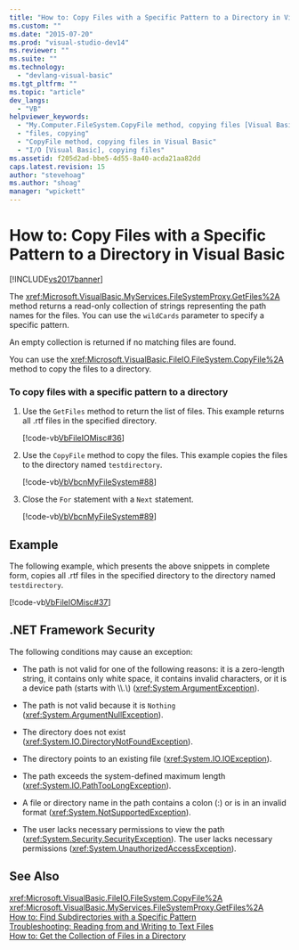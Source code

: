 ```yaml
---
title: "How to: Copy Files with a Specific Pattern to a Directory in Visual Basic | Microsoft Docs"
ms.custom: ""
ms.date: "2015-07-20"
ms.prod: "visual-studio-dev14"
ms.reviewer: ""
ms.suite: ""
ms.technology: 
  - "devlang-visual-basic"
ms.tgt_pltfrm: ""
ms.topic: "article"
dev_langs: 
  - "VB"
helpviewer_keywords: 
  - "My.Computer.FileSystem.CopyFile method, copying files [Visual Basic]"
  - "files, copying"
  - "CopyFile method, copying files in Visual Basic"
  - "I/O [Visual Basic], copying files"
ms.assetid: f205d2ad-bbe5-4d55-8a40-acda21aa82dd
caps.latest.revision: 15
author: "stevehoag"
ms.author: "shoag"
manager: "wpickett"
---
```

# How to: Copy Files with a Specific Pattern to a Directory in Visual Basic
[!INCLUDE[vs2017banner](../../../../includes/vs2017banner.md)]

The <xref:Microsoft.VisualBasic.MyServices.FileSystemProxy.GetFiles%2A> method returns a read-only collection of strings representing the path names for the files. You can use the `wildCards` parameter to specify a specific pattern.  
  
 An empty collection is returned if no matching files are found.  
  
 You can use the <xref:Microsoft.VisualBasic.FileIO.FileSystem.CopyFile%2A> method to copy the files to a directory.  
  
### To copy files with a specific pattern to a directory  
  
1.  Use the `GetFiles` method to return the list of files. This example returns all .rtf files in the specified directory.  
  
     [!code-vb[VbFileIOMisc#36](../../../../visual-basic/developing-apps/programming/drives-directories-files/codesnippet/visualbasic/how-to-copy-files-with-a_1.vb)]  
  
2.  Use the `CopyFile` method to copy the files. This example copies the files to the directory named `testdirectory`.  
  
     [!code-vb[VbVbcnMyFileSystem#88](../../../../visual-basic/developing-apps/programming/drives-directories-files/codesnippet/visualbasic/how-to-copy-files-with-a_2.vb)]  
  
3.  Close the `For` statement with a `Next` statement.  
  
     [!code-vb[VbVbcnMyFileSystem#89](../../../../visual-basic/developing-apps/programming/drives-directories-files/codesnippet/visualbasic/how-to-copy-files-with-a_3.vb)]  
  
## Example  
 The following example, which presents the above snippets in complete form, copies all .rtf files in the specified directory to the directory named `testdirectory`.  
  
 [!code-vb[VbFileIOMisc#37](../../../../visual-basic/developing-apps/programming/drives-directories-files/codesnippet/visualbasic/how-to-copy-files-with-a_4.vb)]  
  
## .NET Framework Security  
 The following conditions may cause an exception:  
  
-   The path is not valid for one of the following reasons: it is a zero-length string, it contains only white space, it contains invalid characters, or it is a device path (starts with \\\\.\\) (<xref:System.ArgumentException>).  
  
-   The path is not valid because it is `Nothing` (<xref:System.ArgumentNullException>).  
  
-   The directory does not exist (<xref:System.IO.DirectoryNotFoundException>).  
  
-   The directory points to an existing file (<xref:System.IO.IOException>).  
  
-   The path exceeds the system-defined maximum length (<xref:System.IO.PathTooLongException>).  
  
-   A file or directory name in the path contains a colon (:) or is in an invalid format (<xref:System.NotSupportedException>).  
  
-   The user lacks necessary permissions to view the path (<xref:System.Security.SecurityException>). The user lacks necessary permissions (<xref:System.UnauthorizedAccessException>).  
  
## See Also  
 <xref:Microsoft.VisualBasic.FileIO.FileSystem.CopyFile%2A>   
 <xref:Microsoft.VisualBasic.MyServices.FileSystemProxy.GetFiles%2A>   
 [How to: Find Subdirectories with a Specific Pattern](../../../../visual-basic/developing-apps/programming/drives-directories-files/how-to-find-subdirectories-with-a-specific-pattern.md)   
 [Troubleshooting: Reading from and Writing to Text Files](../../../../visual-basic/developing-apps/programming/drives-directories-files/troubleshooting-reading-from-and-writing-to-text-files.md)   
 [How to: Get the Collection of Files in a Directory](../../../../visual-basic/developing-apps/programming/drives-directories-files/how-to-get-the-collection-of-files-in-a-directory.md)